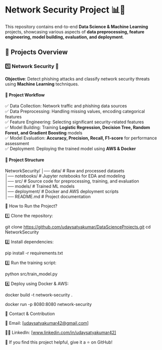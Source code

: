 
# Network Security Project 📊🚀  
This repository contains end-to-end **Data Science & Machine Learning** projects, showcasing various aspects of **data preprocessing, feature engineering, model building, evaluation, and deployment**.  

## 📁 Projects Overview  
### 1️⃣ **Network Security** 🔐  
**Objective**: Detect phishing attacks and classify network security threats using **Machine Learning** techniques.  

#### 🔹 **Project Workflow**  
✅ Data Collection: Network traffic and phishing data sources  
✅ Data Preprocessing: Handling missing values, encoding categorical features  
✅ Feature Engineering: Selecting significant security-related features  
✅ Model Building: Training **Logistic Regression, Decision Tree, Random Forest, and Gradient Boosting** models  
✅ Model Evaluation: **Accuracy, Precision, Recall, F1-score** for performance assessment  
✅ Deployment: Deploying the trained model using **AWS & Docker**  

#### 📂 **Project Structure**  

NetworkSecurity/
│── data/                # Raw and processed datasets   
│── notebooks/           # Jupyter notebooks for EDA and modeling   
│── src/                 # Source code for preprocessing, training, and evaluation   
│── models/              # Trained ML models   
│── deployment/          # Docker and AWS deployment scripts   
│── README.md            # Project documentation   



🚀 How to Run the Project?

1️⃣ Clone the repository:

git clone https://github.com/udaysatyakumar/DataScienceProjects.git
   cd NetworkSecurity

2️⃣ Install dependencies:

pip install -r requirements.txt

3️⃣ Run the training script:

python src/train_model.py

4️⃣ Deploy using Docker & AWS:

docker build -t network-security .

docker run -p 8080:8080 network-security

📢 Contact & Contribution

📧 Email: [udaysatyakumar42@gmail.com] 

👨‍💻 LinkedIn: [www.linkedin.com/in/udaysatyakumar42] 

🌟 If you find this project helpful, give it a ⭐ on GitHub!




